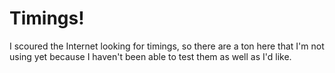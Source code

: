 # Timings!

I scoured the Internet looking for timings, so there are a ton here that I'm not using yet because I haven't been able to test them as well as I'd like.
